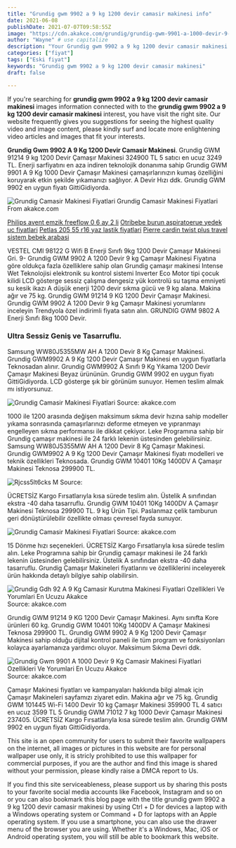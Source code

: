 ```yaml
---
title: "Grundig gwm 9902 a 9 kg 1200 devir camasir makinesi info"
date: 2021-06-08
publishDate: 2021-07-07T09:58:55Z
image: "https://cdn.akakce.com/grundig/grundig-gwm-9901-a-1000-devir-9-kg-z.jpg"
author: "Wayne" # use capitalize
description: "Your Grundig gwm 9902 a 9 kg 1200 devir camasir makinesi images are ready. Grundig gwm 9902 a 9 kg 1200 devir camasir makinesi are a topic that is being searched for and liked by netizens now. You can Find and Download the Grundig gwm 9902 a 9 kg 1200 devir camasir makinesi files here. Find and Download all free vectors."
categories: ["fiyat"]
tags: ["Eski fiyat"]
keywords: "Grundig gwm 9902 a 9 kg 1200 devir camasir makinesi"
draft: false

---
```


If you're searching for **grundig gwm 9902 a 9 kg 1200 devir camasir makinesi** images information connected with to the **grundig gwm 9902 a 9 kg 1200 devir camasir makinesi** interest, you have visit the right  site.  Our website frequently  gives you  suggestions  for seeing  the highest  quality video and image  content, please kindly surf and locate more enlightening video articles and images  that fit your interests.

**Grundig Gwm 9902 A 9 Kg 1200 Devir Camasir Makinesi**. Grundig GWM 91214 9 kg 1200 Devir Çamaşır Makinesi 324900 TL 5 satıcı en ucuz 3249 TL. Enerji sarfiyatını en aza indiren teknolojik donanıma sahip Grundig GWM 9901 A 9 Kg 1000 Devir Çamaşır Makinesi çamaşırlarınızın kumaş özelliğini koruyarak etkin şekilde yıkamanızı sağlıyor. A Devir Hızı ddk. Grundig GWM 9902 en uygun fiyatı GittiGidiyorda.

![Grundig Camasir Makinesi Fiyatlari](https://cdn.akakce.com/grundig/grundig-gwm-10401-a-1400-devir-10-kg-x.jpg "Grundig Camasir Makinesi Fiyatlari")
Grundig Camasir Makinesi Fiyatlari From akakce.com

[Philips avent emzik freeflow 0 6 ay 2 li](/philips-avent-emzik-freeflow-0-6-ay-2-li/)
[Otribebe burun aspiratoerue yedek uc fiyatlari](/otribebe-burun-aspiratoerue-yedek-uc-fiyatlari/)
[Petlas 205 55 r16 yaz lastik fiyatlari](/petlas-205-55-r16-yaz-lastik-fiyatlari/)
[Pierre cardin twist plus travel sistem bebek arabasi](/pierre-cardin-twist-plus-travel-sistem-bebek-arabasi/)

VESTEL CMI 98122 G Wifi B Enerji Sınıfı 9kg 1200 Devir Çamaşır Makinesi Gri. 9- Grundig GWM 9902 A 1200 Devir 9 kg Çamaşır Makinesi Fiyatına göre oldukça fazla özelliklere sahip olan Grundig çamaşır makinesi Intense Wet Teknolojisi elektronik su kontrol sistemi Inverter Eco Motor tipi çocuk kilidi LCD gösterge sessiz çalışma dengesiz yük kontrolü su taşma emniyeti su kesik ikazı A düşük enerji 1200 devir sıkma gücü ve 9 kg alana. Makina ağır ve 75 kg. Grundig GWM 91214 9 KG 1200 Devir Çamaşır Makinesi. Grundig GWM 9902 A 1200 Devir 9 kg Çamaşır Makinesi yorumlarını inceleyin Trendyola özel indirimli fiyata satın alın. GRUNDIG GWM 9802 A Enerji Sınıfı 8kg 1000 Devir.

### Ultra Sessiz Geniş ve Tasarruflu.

Samsung WW80J5355MW AH A 1200 Devir 8 Kg Çamaşır Makinesi. Grundig GWM9902 A 9 Kg 1200 Devir Çamaşır Makinesi en uygun fiyatlarla Teknosadan alınır. Grundig GWM9902 A Sınıfı 9 Kg Yıkama 1200 Devir Çamaşır Makinesi Beyaz ürününün. Grundig GWM 9902 en uygun fiyatı GittiGidiyorda. LCD gösterge şık bir görünüm sunuyor. Hemen teslim almak mı istiyorsunuz.


![Grundig Camasir Makinesi Fiyatlari](https://cdn.akakce.com/grundig/grundig-gwm-9802-a-1000-devir-8-kg-x.jpg "Grundig Camasir Makinesi Fiyatlari")
Source: akakce.com

1000 ile 1200 arasında değişen maksimum sıkma devir hızına sahip modeller yıkama sonrasında çamaşırlarınızı deforme etmeyen ve yıpranmayı engelleyen sıkma performansı ile dikkat çekiyor. Leke Programına sahip bir Grundig çamaşır makinesi ile 24 farklı lekenin üstesinden gelebilirsiniz. Samsung WW80J5355MW AH A 1200 Devir 8 Kg Çamaşır Makinesi. Grundig GWM9902 A 9 Kg 1200 Devir Çamaşır Makinesi fiyatı modelleri ve teknik özellikleri Teknosada. Grundig GWM 10401 10Kg 1400DV A Çamaşır Makinesi Teknosa 299900 TL.

![Rjcss5lt6cks M](https://iis-akakce.akamaized.net/p.x?%2F%2Fproductimages%2Ehepsiburada%2Enet%2Fs%2F71%2F600%2F110000012630434%2Ejpg "Rjcss5lt6cks M")
Source: 

ÜCRETSİZ Kargo Fırsatlarıyla kısa sürede teslim alın. Üstelik A sınıfından ekstra -40 daha tasarruflu. Grundig GWM 10401 10Kg 1400DV A Çamaşır Makinesi Teknosa 299900 TL. 9 kg Ürün Tipi. Paslanmaz çelik tamburun geri dönüştürülebilir özellikte olması çevresel fayda sunuyor.

![Grundig Camasir Makinesi Fiyatlari](https://cdn.akakce.com/grundig/grundig-gwm-10401-a-1400-devir-10-kg-x.jpg "Grundig Camasir Makinesi Fiyatlari")
Source: akakce.com

15 Dönme hızı seçenekleri. ÜCRETSİZ Kargo Fırsatlarıyla kısa sürede teslim alın. Leke Programına sahip bir Grundig çamaşır makinesi ile 24 farklı lekenin üstesinden gelebilirsiniz. Üstelik A sınıfından ekstra -40 daha tasarruflu. Grundig Çamaşır Makineleri fiyatlarını ve özelliklerini inceleyerek ürün hakkında detaylı bilgiye sahip olabilirsin.

![Grundig Gdh 92 A 9 Kg Camasir Kurutma Makinesi Fiyatlari Ozellikleri Ve Yorumlari En Ucuzu Akakce](https://cdn.akakce.com/grundig/grundig-gdh-92-a-9-kg-z.jpg "Grundig Gdh 92 A 9 Kg Camasir Kurutma Makinesi Fiyatlari Ozellikleri Ve Yorumlari En Ucuzu Akakce")
Source: akakce.com

Grundig GWM 91214 9 KG 1200 Devir Çamaşır Makinesi. Aynı sınıfta Kore ürünleri 60 kg. Grundig GWM 10401 10Kg 1400DV A Çamaşır Makinesi Teknosa 299900 TL. Grundig GWM 9902 A 9 Kg 1200 Devir Çamaşır Makinesi sahip olduğu dijital kontrol paneli ile tüm program ve fonksiyonları kolayca ayarlamanıza yardımcı oluyor. Maksimum Sıkma Devri ddk.

![Grundig Gwm 9901 A 1000 Devir 9 Kg Camasir Makinesi Fiyatlari Ozellikleri Ve Yorumlari En Ucuzu Akakce](https://cdn.akakce.com/grundig/grundig-gwm-9901-a-1000-devir-9-kg-z.jpg "Grundig Gwm 9901 A 1000 Devir 9 Kg Camasir Makinesi Fiyatlari Ozellikleri Ve Yorumlari En Ucuzu Akakce")
Source: akakce.com

Çamaşır Makinesi fiyatları ve kampanyaları hakkında bilgi almak için Çamaşır Makineleri sayfamızı ziyaret edin. Makina ağır ve 75 kg. Grundig GWM 101445 Wi-Fi 1400 Devir 10 kg Çamaşır Makinesi 359900 TL 4 satıcı en ucuz 3599 TL 5 Grundig GWM 71012 7 kg 1000 Devir Çamaşır Makinesi 237405. ÜCRETSİZ Kargo Fırsatlarıyla kısa sürede teslim alın. Grundig GWM 9902 en uygun fiyatı GittiGidiyorda.

This site is an open community for users to submit their favorite wallpapers on the internet, all images or pictures in this website are for personal wallpaper use only, it is stricly prohibited to use this wallpaper for commercial purposes, if you are the author and find this image is shared without your permission, please kindly raise a DMCA report to Us.

If you find this site serviceableness, please support us by sharing this posts to your favorite social media accounts like Facebook, Instagram and so on or you can also bookmark this blog page with the title grundig gwm 9902 a 9 kg 1200 devir camasir makinesi by using Ctrl + D for devices a laptop with a Windows operating system or Command + D for laptops with an Apple operating system. If you use a smartphone, you can also use the drawer menu of the browser you are using. Whether it's a Windows, Mac, iOS or Android operating system, you will still be able to bookmark this website.
